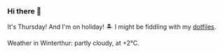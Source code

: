 ### Hi there :wave:

It's Thursday! And I'm on holiday! :desert_island: I might be fiddling with my [dotfiles](https://github.com/bewuethr/dotfiles).

Weather in Winterthur: partly cloudy, at +2°C.

